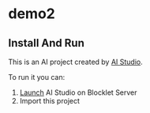 # demo2



## Install And Run

This is an AI project created by [AI Studio](https://store.blocklet.dev/blocklets/z8iZpog7mcgcgBZzTiXJCWESvmnRrQmnd3XBB).

To run it you can:

1. [Launch](https://launcher.arcblock.io/app/?blocklet_meta_url=https%3A%2F%2Fstore.blocklet.dev%2Fapi%2Fblocklets%2Fz8iZpog7mcgcgBZzTiXJCWESvmnRrQmnd3XBB%2Fblocklet.json&locale=en&paymentMethod=xFdj7e5muWQyUvur&sessionId=9btigGO5FLxFwL2e) AI Studio on Blocklet Server
2. Import this project
